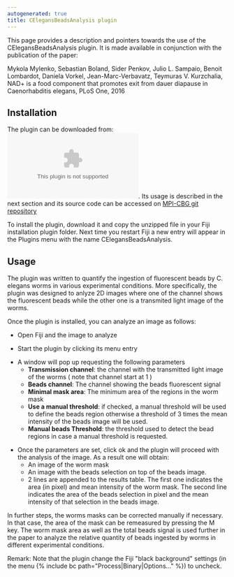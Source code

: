 ```yaml
---
autogenerated: true
title: CElegansBeadsAnalysis plugin
---
```


This page provides a description and pointers towards the use of the CElegansBeadsAnalysis plugin. It is made available in conjunction with the publication of the paper:

Mykola Mylenko, Sebastian Boland, Sider Penkov, Julio L. Sampaio, Benoit Lombardot, Daniela Vorkel, Jean-Marc-Verbavatz, Teymuras V. Kurzchalia, NAD+ is a food component that promotes exit from dauer diapause in Caenorhabditis elegans, PLoS One, 2016

## Installation

The plugin can be downloaded from: ![](/media/plugins/celegans-beads-analysis-1.0.0.jar.zip). Its usage is described in the next section and its source code can be accessed on [MPI-CBG git repository](https://git.mpi-cbg.de/bioimage-informatics/cElegansBeadsAnalysis)

To install the plugin, download it and copy the unzipped file in your Fiji installation plugin folder. Next time you restart Fiji a new entry will appear in the Plugins menu with the name CElegansBeadsAnalysis.

## Usage

The plugin was written to quantify the ingestion of fluorescent beads by C. elegans worms in various experimental conditions. More specifically, the plugin was designed to anlyze 2D images where one of the channel shows the fluorescent beads while the other one is a transmited light image of the worms.

Once the plugin is installed, you can analyze an image as follows:

-   Open Fiji and the image to analyze

<!-- -->

-   Start the plugin by clicking its menu entry

<!-- -->

-   A window will pop up requesting the following parameters
    -   **Transmission channel**: the channel with the transmitted light image of the worms ( note that channel start at 1 )
    -   **Beads channel**: The channel showing the beads fluorescent signal
    -   **Minimal mask area**: The minimum area of the regions in the worm mask
    -   **Use a manual threshold**: if checked, a manual threshold will be used to define the beads region otherwise a threshold of 3 times the mean intensity of the beads image will be used.
    -   **Manual beads Threshold**: the threshold used to detect the bead regions in case a manual threshold is requested.

<!-- -->

-   Once the parameters are set, click ok and the plugin will proceed with the analysis of the image. As a result one will obtain:
    -   An image of the worm mask
    -   An image with the beads selection on top of the beads image.
    -   2 lines are appended to the results table. The first one indicates the area (in pixel) and mean intensity of the worm mask. The second line indicates the area of the beads selection in pixel and the mean intensity of that selection in the beads image.

In further steps, the worms masks can be corrected manually if necessary. In that case, the area of the mask can be remeasured by pressing the M key. The worm mask area as well as the total beads signal is used further in the paper to analyze the relative quantity of beads ingested by worms in different experimental conditions.

Remark: Note that the plugin change the Fiji "black background" settings (in the menu {% include bc path="Process|Binary|Options..." %}) to uncheck.
